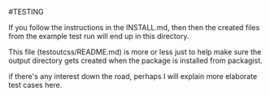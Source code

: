 #TESTING

If you follow the instructions in the INSTALL.md, then then the created files from the example test run will end up in this directory.

This file (testoutcss/README.md) is more or less just to help make sure the output directory gets created when the package is installed from packagist.

if there's any interest down the road, perhaps I will explain more elaborate test cases here.
